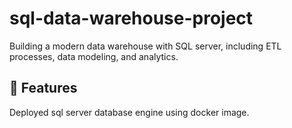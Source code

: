 # sql-data-warehouse-project
Building a modern data warehouse with SQL server, including ETL processes, data modeling, and analytics.

## 🚀 Features
Deployed sql server database engine using docker image.
